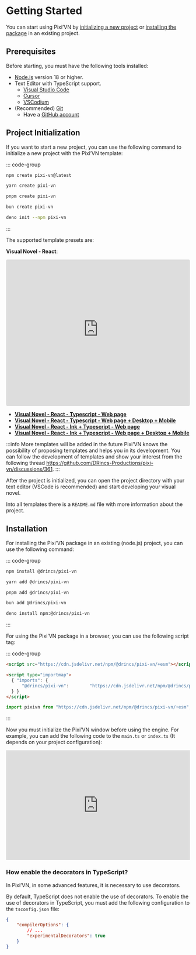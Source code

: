# Getting Started

You can start using Pixi’VN by [initializing a new project](#project-initialization) or [installing the package](#installation) in an existing project.

## Prerequisites

Before starting, you must have the following tools installed:

- [Node.js](https://nodejs.org/) version 18 or higher.
- Text Editor with TypeScript support.
  - [Visual Studio Code](https://code.visualstudio.com/)
  - [Cursor](https://www.cursor.com/)
  - [VSCodium](https://vscodium.com/)
- (Recommended) [Git](https://git-scm.com/)
  - Have a [GitHub account](https://github.com/)

## Project Initialization

If you want to start a new project, you can use the following command to initialize a new project with the Pixi’VN template:

::: code-group

```sh [npm]
npm create pixi-vn@latest
```

```sh [yarn]
yarn create pixi-vn
```

```sh [pnpm]
pnpm create pixi-vn
```

```sh [bun]
bun create pixi-vn
```

```sh [deno]
deno init --npm pixi-vn
```

:::

The supported template presets are:

**Visual Novel - React**:

<iframe src="https://pixi-vn-react-template.web.app/"
    title="Visual Novel - React"
    style="width:100%; height:400px; border:0; border-radius:4px; overflow:hidden;"
></iframe>

- **[Visual Novel - React - Typescript - Web page](https://github.com/DRincs-Productions/pixi-vn-react-template)**
- **[Visual Novel - React - Typescript - Web page + Desktop + Mobile](https://github.com/DRincs-Productions/pixi-vn-react-template/tree/tauri)**
- **[Visual Novel - React - Ink + Typescript - Web page](https://github.com/DRincs-Productions/pixi-vn-react-template/tree/ink)**
- **[Visual Novel - React - Ink + Typescript - Web page + Desktop + Mobile](https://github.com/DRincs-Productions/pixi-vn-react-template/tree/ink-tauri)**

:::info More templates will be added in the future
Pixi’VN knows the possibility of proposing templates and helps you in its development. You can follow the development of templates and show your interest from the following thread <https://github.com/DRincs-Productions/pixi-vn/discussions/361>.
:::

After the project is initialized, you can open the project directory with your text editor (VSCode is recommended) and start developing your visual novel.

Into all templates there is a `README.md` file with more information about the project.

## Installation

For installing the Pixi’VN package in an existing (node.js) project, you can use the following command:

::: code-group

```sh [npm]
npm install @drincs/pixi-vn
```

```sh [yarn]
yarn add @drincs/pixi-vn
```

```sh [pnpm]
pnpm add @drincs/pixi-vn
```

```sh [bun]
bun add @drincs/pixi-vn
```

```sh [deno]
deno install npm:@drincs/pixi-vn
```

:::

For using the Pixi’VN package in a browser, you can use the following script tag:

::: code-group

```html [script tag]
<script src="https://cdn.jsdelivr.net/npm/@drincs/pixi-vn/+esm"></script>
```

```html [import map]
<script type="importmap">
  { "imports": {
      "@drincs/pixi-vn":        "https://cdn.jsdelivr.net/npm/@drincs/pixi-vn/+esm"
  } }
</script>
```

```js [js import]
import pixivn from "https://cdn.jsdelivr.net/npm/@drincs/pixi-vn/+esm";
```

:::

Now you must initialize the Pixi’VN window before using the engine. For example, you can add the following code to the `main.ts` or `index.ts` (It depends on your project configuration):

<iframe height="300" style="width: 100%;" scrolling="no" title="Pixi’VN" src="https://codepen.io/BlackRam-oss/embed/oNrqgNd?default-tab=js%2Cresult" frameborder="no" loading="lazy" allowtransparency="true" allowfullscreen="true">
  See the Pen <a href="https://codepen.io/BlackRam-oss/pen/oNrqgNd">
  Pixi’VN</a> by Black Ram (<a href="https://codepen.io/BlackRam-oss">@BlackRam-oss</a>)
  on <a href="https://codepen.io">CodePen</a>.
</iframe>

### How enable the decorators in TypeScript?

In Pixi’VN, in some advanced features, it is necessary to use decorators.

By default, TypeScript does not enable the use of decorators. To enable the use of decorators in TypeScript, you must add the following configuration to the `tsconfig.json` file:

```json [tsconfig.json]
{
    "compilerOptions": {
        // ...
        "experimentalDecorators": true
    }
}
```
